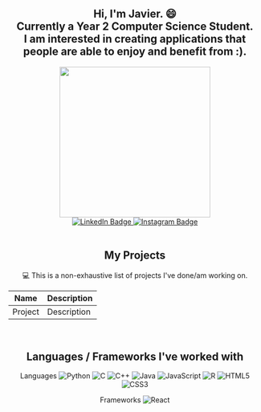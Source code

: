 <div id="intro-text" align="center">
<h2 font-family="Times New Roman">Hi, I'm Javier. 😄 
  <br/> Currently a Year 2 Computer Science Student.
  <br/> I am interested in creating applications that people are able to enjoy and benefit from :). 
</h2>


<div id="penguingif" align="center">
  <img src="https://media.giphy.com/media/2IudUHdI075HL02Pkk/giphy.gif" width="300"/>
</div>



<div id="badges" align="center">
  <a href="https://www.linkedin.com/in/javierneoh/">
    <img src="https://img.shields.io/badge/LinkedIn-blue?style=for-the-badge&logo=linkedin&logoColor=white" alt="LinkedIn Badge"/>
  </a>
  
   <a href="https://www.instagram.com/javierneoh/">
    <img src="https://img.shields.io/badge/Instagram-%23E4405F.svg?style=for-the-badge&logo=Instagram&logoColor=white" alt="Instagram Badge"/>
  </a>
</div>



<br />
<div id="projects" align="center">
<h2>My Projects</h2> 💻
This is a non-exhaustive list of projects I've done/am working on.

Name | Description
---|---
Project|Description
  
</div>


<div id="languages" align="center">
</br>
<h2>Languages / Frameworks I've worked with </h2>

<span align="left">Languages</span>
![Python](https://img.shields.io/badge/python-3670A0?style=for-the-badge&logo=python&logoColor=ffdd54)
![C](https://img.shields.io/badge/c-%2300599C.svg?style=for-the-badge&logo=c&logoColor=white)
![C++](https://img.shields.io/badge/c++-%2300599C.svg?style=for-the-badge&logo=c%2B%2B&logoColor=white)
![Java](https://img.shields.io/badge/java-%23ED8B00.svg?style=for-the-badge&logo=java&logoColor=white)
![JavaScript](https://img.shields.io/badge/javascript-%23323330.svg?style=for-the-badge&logo=javascript&logoColor=%23F7DF1E)
![R](https://img.shields.io/badge/r-%23276DC3.svg?style=for-the-badge&logo=r&logoColor=white)
![HTML5](https://img.shields.io/badge/html5-%23E34F26.svg?style=for-the-badge&logo=html5&logoColor=white)
![CSS3](https://img.shields.io/badge/css3-%231572B6.svg?style=for-the-badge&logo=css3&logoColor=white)

<span align="left">Frameworks</span>
![React](https://img.shields.io/badge/react-%2320232a.svg?style=for-the-badge&logo=react&logoColor=%2361DAFB)


</div>
